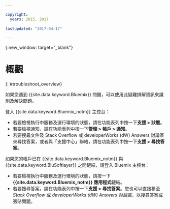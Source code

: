 ```yaml
---

copyright:
  years: 2015, 2017
  
lastupdated: "2017-04-17"

---
```



{:new_window: target="_blank"}



# 概觀
{: #troubleshoot_overview}

如果您遇到 {{site.data.keyword.Bluemix}} 問題，可以使用此疑難排解資訊來識別及解決問題。

登入 {{site.data.keyword.Bluemix_notm}} 主控台：
* 若要檢視執行中服務及運行環境的狀態，請在功能表列中按一下**支援 > 狀態**。
* 若要檢視通知，請在功能表列中按一下**管理 > 帳戶 > 通知**。 
* 若要搜尋文件及 Stack Overflow 或 developerWorks (dW) Answers 討論區來尋找答案，或者與「支援中心」聯絡，請在功能表列中按一下**支援 > 尋找答案**。

如果您的帳戶已在 {{site.data.keyword.Bluemix_notm}} 與 {{site.data.keyword.BluSoftlayer}} 之間鏈結，請登入 Bluemix 主控台：
* 若要檢視執行中服務及運行環境的狀態，請按一下 **{{site.data.keyword.Bluemix_notm}} 應用程式**鏈結。
* 若要搜尋答案，請在功能表列中按一下**支援 > 尋找答案**。您也可以直接移至 *Stack Overflow* 或 *developerWorks (dW) Answers 討論區*，以搜尋答案或張貼問題。
